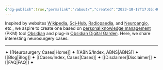 ```yaml
---
{"dg-publish":true,"permalink":"/about/","created":"2023-10-17T17:05:40.970-07:00","updated":"2023-10-18T21:04:23.351-07:00"}
---
```


Inspired by websites [Wikipedia](https://www.wikipedia.org/), [Sci-Hub](https://www.sci-hub.st/), [Radiopaedia](https://radiopaedia.org/), and [Neuroangio](http://neuroangio.org/), etc., we aspire to create one based on [personal knowledge management](https://en.wikipedia.org/wiki/Personal_knowledge_management) (PKM) tool [Obsidian](https://obsidian.md/) and plug-in [Obsidian Digital Garden](https://dg-docs.ole.dev/). Here, we share interesting neurosurgery cases.

---

✦  [[Neurosurgery Cases\|Home]] ✦  [[ABNS/Index, ABNS\|ABNS]]  ✦  [[Blog\|Blog]]  ✦  [[Cases/Index, Cases\|Cases]]  ✦  [[Disclaimer\|Disclaimer]]  ✦  [[FAQ\|FAQ]]  ✦